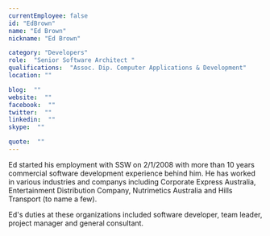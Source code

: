 ```yaml
---
currentEmployee: false
id: "EdBrown"
name: "Ed Brown"
nickname: "Ed Brown"

category: "Developers"
role:  "Senior Software Architect "
qualifications:  "Assoc. Dip. Computer Applications & Development"
location: ""

blog:  ""
website:  ""
facebook:  ""
twitter:  ""
linkedin:  ""
skype:  ""

quote:  ""
---
```


Ed started his employment with SSW on 2/1/2008 with more than 10 years commercial software development experience behind him. He has worked in various industries and companys including Corporate Express Australia, Entertainment Distribution Company, Nutrimetics Australia and Hills Transport (to name a few).

Ed's duties at these organizations included software developer, team leader, project manager and general consultant.